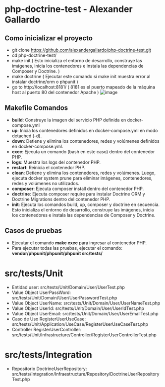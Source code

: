 # php-doctrine-test - Alexander Gallardo

## Como inicializar el proyecto
- git clone https://github.com/alexandergallardo/php-doctrine-test.git
- cd php-doctrine-test/
- make init  ( Esto inicializa el entorno de desarrollo, construye las imágenes, inicia los contenedores e instala las dependencias de Composer y Doctrine. )
- make doctrine ( Ejecutar este comando si make init muestra error al instalar doctrine/orm o phpunit )
- go to http://localhost:8181/  ( 8181 es el puerto mapeado de la máquina host al puerto 80 del contenedor Apache )
![image](https://github.com/user-attachments/assets/b1ba334b-e9f1-47c2-a9a1-ef5fb8a5945d)


## Makefile Comandos
- **build**: Construye la imagen del servicio PHP definida en docker-compose.yml
- **up**: Inicia los contenedores definidos en docker-compose.yml en modo detached (-d).
- **down**: Detiene y elimina los contenedores, redes y volúmenes definidos en docker-compose.yml. 
- **exec**: Ejecuta un comando (bash en este caso) dentro del contenedor PHP. 
- **logs**: Muestra los logs del contenedor PHP. 
- **restart**: Reinicia el contenedor PHP. 
- **clean**: Detiene y elimina los contenedores, redes y volúmenes. Luego, ejecuta docker system prune para eliminar imágenes, contenedores, redes y volúmenes no utilizados. 
- **composer**: Ejecuta composer install dentro del contenedor PHP. 
- **doctrine**: Ejecuta composer require para instalar Doctrine ORM y Doctrine Migrations dentro del contenedor PHP. 
- **init**: Ejecuta los comandos build, up, composer y doctrine en secuencia. Esto inicializa el entorno de desarrollo, construye las imágenes, inicia los contenedores e instala las dependencias de Composer y Doctrine.

## Casos de pruebas
- Ejecutar el comando **make exec** para ingresar al contenedor PHP.
- Para ejecutar todas las pruebas, ejecutar el comando: **vendor/phpunit/phpunit/phpunit src/tests/**

# src/tests/Unit
- Entidad user: src/tests/Unit/Domain/User/UserTest.php
- Value Object UserPassWord: src/tests/Unit/Domain/User/UserPasswordTest.php
- Value Object UserName: src/tests/Unit/Domain/User/UserNameTest.php
- Value Object UserId: src/tests/Unit/Domain/User/UserIdTest.php
- Value Object UserEmail: src/tests/Unit/Domain/User/UserEmailTest.php
- Caso de Uso RegisterUserUseCase: src/tests/Unit/Application/UseCase/RegisterUserUseCaseTest.php
- Controller RegisterUserController: src/tests/Unit/Infrastructure/Controller/RegisterUserControllerTest.php

# src/tests/Integration
- Repositorio DoctrineUserRepository: src/tests/Integration/Infraestructure/Repository/DoctrineUserRepositoryTest.php
